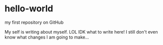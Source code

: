 # hello-world
my first repository on GitHub

My self is writing about myself. LOL IDK what to write here! I still don't even know what changes I am going to make...
